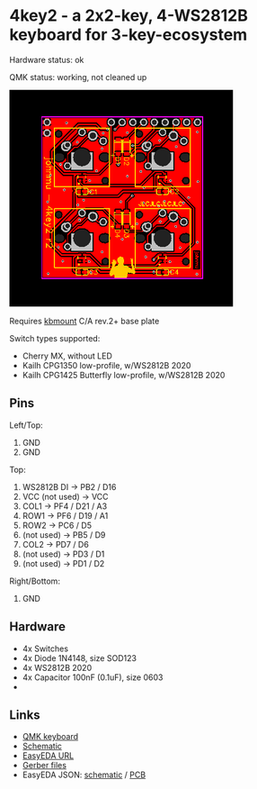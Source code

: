 # 4key2 - a 2x2-key, 4-WS2812B keyboard for 3-key-ecosystem

Hardware status: ok

QMK status: working, not cleaned up

![](board.png)

Requires [kbmount](../../kbmount/) C/A rev.2+ base plate

Switch types supported:

* Cherry MX, without LED
* Kailh CPG1350 low-profile, w/WS2812B 2020
* Kailh CPG1425 Butterfly low-profile, w/WS2812B 2020

## Pins

Left/Top: 

1. GND
2. GND

Top:

1. WS2812B DI -> PB2 / D16
2. VCC (not used) -> VCC
3. COL1 -> PF4 / D21 / A3
4. ROW1 -> PF6 / D19 / A1
5. ROW2 -> PC6 / D5
6. (not used) -> PB5 / D9
7. COL2 -> PD7 / D6
8. (not used) -> PD3 / D1
9. (not used) -> PD1 / D2

Right/Bottom:

1. GND

## Hardware

* 4x Switches
* 4x Diode 1N4148, size SOD123
* 4x WS2812B 2020
* 4x Capacitor 100nF (0.1uF), size 0603
* 
## Links

* [QMK keyboard](https://github.com/softplus/3keyecosystem-qmk/tree/main/4key/4key2)
* [Schematic](schematic.pdf)
* [EasyEDA URL](https://easyeda.com/editor#id=9d75b292088f4e02ada83b2bd71683f4)
* [Gerber files](gerber.zip)
* EasyEDA JSON: [schematic](easyeda-schematic.json)
  / [PCB](easyeda-pcb.json)

